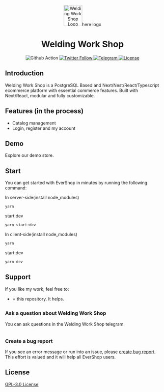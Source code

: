<p>&nbsp;&nbsp;&nbsp;&nbsp;&nbsp;&nbsp;</p>
<p align="center">
<img width="60" height="68" alt="Welding Work Shop Logo" src=""/>here logo
</p>
<p align="center">
  <h1 align="center">Welding Work Shop</h1>
</p>


<p align="center">
  <img src="https://github.com/nodeonline/nodejscart/actions/workflows/build.yml/badge.svg" alt="Github Action">
  <a href="https://twitter.com/evershopjs">
    <img alt="Twitter Follow" src="https://img.shields.io/twitter/follow/evershopjs?style=social">
  </a>
  <a href="">
    <img src="" alt="Telegram">
  </a>
  <a href="https://opensource.org/licenses/GPL-3.0">
    <img src="https://img.shields.io/badge/License-GPLv3-blue.svg" alt="License">
  </a>
</p>

## Introduction

Welding Work Shop  is a PostgreSQL Based and Next/Nest/React/Typescript ecommerce platform with essential commerce features. Built with Next/React, modular and fully customizable.

## Features (in the process)
  - Catalog management
  - Login, register and my account



## Demo

Explore our demo store.

<p align="center">

</p>

## Start

You can get started with EverShop in minutes by running the following command:

In server-side(install node_modules)
```bash
yarn 
```
start:dev
```bash
yarn start:dev
```
In client-side(install node_modules)
```bash
yarn 
```
start:dev
```bash
yarn dev
```






## Support

If you like my work, feel free to:

- ⭐ this repository. It helps.

### Ask a question about Welding Work Shop

You can ask questions in the Welding Work Shop telegram.

<a href=""><img src="" /></a>

### Create a bug report

If you see an error message or run into an issue, please [create bug report](https://github.com/twers1/Welding-Work/issues). This effort is valued and it will help all EverShop users.


## License

[GPL-3.0 License]()
